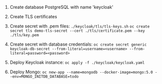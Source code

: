 1. Create database PostgreSQL with name 'keycloak'

2. Create TLS certificates

3. Create secret with .pem files:
``./keycloak/tls/tls-keys.sh``
``oc create secret tls demo-tls-secret --cert ./tls/certificate.pem --key ./tls/key.pem``

4. Create secret with database credentials:
``oc create secret generic keycloak-db-secret --from-literal=username=<username> --from-literal=password=<password>``

5. Deploy Keycloak instance:
``oc apply -f ./keycloak/keycloak.yaml``

6. Deploy Mongo:
``oc new-app --name=mongodb --docker-image=mongo:5.0 --env=MONGO_INITDB_DATABASE=todo``

